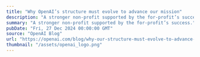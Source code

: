 ```yaml
---
title: "Why OpenAI’s structure must evolve to advance our mission"
description: "A stronger non-profit supported by the for-profit’s success."
summary: "A stronger non-profit supported by the for-profit’s success."
pubDate: "Fri, 27 Dec 2024 00:00:00 GMT"
source: "OpenAI Blog"
url: "https://openai.com/blog/why-our-structure-must-evolve-to-advance-our-mission"
thumbnail: "/assets/openai_logo.png"
---
```


